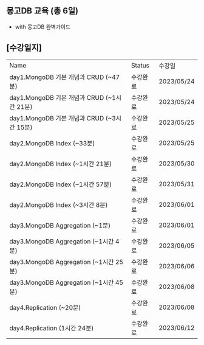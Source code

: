 ## 몽고DB 교육 (총 6일)
- with 몽고DB 완벽가이드

## [수강일지]
|                                     |        |            |
|-------------------------------------|--------|------------|
| Name                                | Status | 수강일        |
| day1.MongoDB 기본 개념과 CRUD (~47분)     | 수강완료   | 2023/05/24 |
| day1.MongoDB 기본 개념과 CRUD (~1시간 21분) | 수강완료   | 2023/05/24 |
| day1.MongoDB 기본 개념과 CRUD (~3시간 15분) | 수강완료   | 2023/05/25 |
| day2.MongoDB Index (~33분)           | 수강완료   | 2023/05/25 |
| day2.MongoDB Index (~1시간 21분)       | 수강완료   | 2023/05/30 |
| day2.MongoDB Index (~1시간 57분)       | 수강완료   | 2023/05/31 |
| day2.MongoDB Index (~3시간 8분)        | 수강완료   | 2023/06/01 |
| day3.MongoDB Aggregation (~1분)      | 수강완료   | 2023/06/01 |
| day3.MongoDB Aggregation (~1시간 4분)  | 수강완료   | 2023/06/05 |
| day3.MongoDB Aggregation (~1시간 25분) | 수강완료   | 2023/06/06 |
| day3.MongoDB Aggregation (~1시간 45분) | 수강완료   | 2023/06/08 |
| day4.Replication (~20분)             | 수강완료   | 2023/06/08 |
| day4.Replication (1시간 24분)          | 수강완료   | 2023/06/12 |